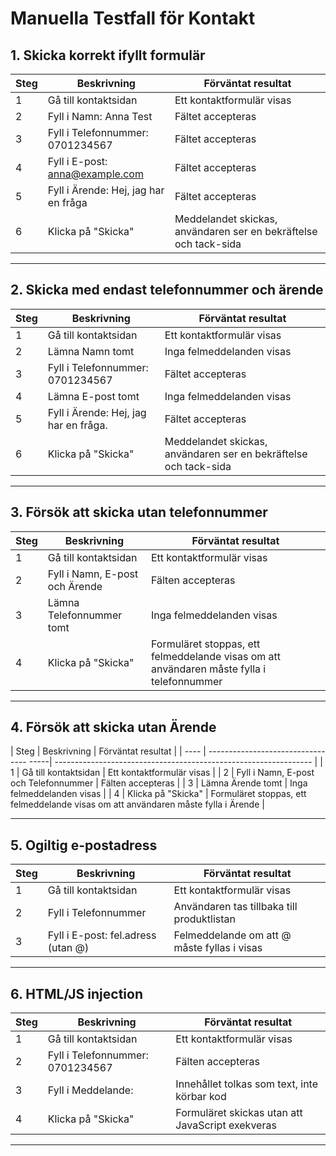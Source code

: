 # Manuella Testfall för Kontakt

## 1. Skicka korrekt ifyllt formulär

| Steg | Beskrivning                          | Förväntat resultat                                                |
| ---- | ------------------------------------ | ----------------------------------------------------------------- |
| 1    | Gå till kontaktsidan                 | Ett kontaktformulär visas                                         |
| 2    | Fyll i Namn: Anna Test               | Fältet accepteras                                                 |
| 3    | Fyll i Telefonnummer: 0701234567     | Fältet accepteras                                                 |
| 4    | Fyll i E-post: anna@example.com      | Fältet accepteras                                                 |
| 5    | Fyll i Ärende: Hej, jag har en fråga | Fältet accepteras                                                 |
| 6    | Klicka på "Skicka"                   | Meddelandet skickas, användaren ser en bekräftelse och tack-sida  |

---

## 2. Skicka med endast telefonnummer och ärende

| Steg | Beskrivning                            | Förväntat resultat                                               |
| ---- | -------------------------------------- | ---------------------------------------------------------------- |
| 1    | Gå till kontaktsidan                   | Ett kontaktformulär visas                                        |
| 2    | Lämna Namn tomt                        | Inga felmeddelanden visas                                        |
| 3    | Fyll i Telefonnummer: 0701234567	      | Fältet accepteras                                                |
| 4    | Lämna E-post tomt	                    | Inga felmeddelanden visas                                        |
| 5    | Fyll i Ärende: Hej, jag har en fråga.  | Fältet accepteras                                                |
| 6    | Klicka på "Skicka"                     | Meddelandet skickas, användaren ser en bekräftelse och tack-sida |

---

## 3. Försök att skicka utan telefonnummer

| Steg | Beskrivning                       | Förväntat resultat                                                         |
| ---- | --------------------------------- | -------------------------------------------------------------------------- |
| 1    | Gå till kontaktsidan              | Ett kontaktformulär visas                                                  |
| 2    | Fyll i Namn, E-post och Ärende    | Fälten accepteras                                                          |
| 3    | Lämna Telefonnummer tomt          | Inga felmeddelanden visas                                                  |
| 4    | Klicka på "Skicka" | Formuläret stoppas, ett felmeddelande visas om att användaren måste fylla i telefonnummer |

---

## 4. Försök att skicka utan Ärende

| Steg | Beskrivning                            | Förväntat resultat                                               |
| ---- | --------------------------------- -----| ---------------------------------------------------------------- |
| 1    | Gå till kontaktsidan                   | Ett kontaktformulär visas                                        |
| 2    | Fyll i Namn, E-post och Telefonnummer  | Fälten accepteras                                                |
| 3    | Lämna Ärende tomt                      | Inga felmeddelanden visas                                        |
| 4    | Klicka på "Skicka"   | Formuläret stoppas, ett felmeddelande visas om att användaren måste fylla i Ärende |

---

## 5. Ogiltig e-postadress

| Steg | Beskrivning                         | Förväntat resultat                          |
| ---- | ----------------------------------- | ------------------------------------------- |
| 1    | Gå till kontaktsidan                | Ett kontaktformulär visas                   |
| 2    | Fyll i Telefonnummer                | Användaren tas tillbaka till produktlistan  |
| 3    | Fyll i E-post: fel.adress (utan @)  | Felmeddelande om att @ måste fyllas i visas |

---

## 6. HTML/JS injection

| Steg | Beskrivning                                         | Förväntat resultat                               |
| ---- | --------------------------------------------------- | ------------------------------------------------ |
| 1    | Gå till kontaktsidan                                | Ett kontaktformulär visas                        |
| 2    | Fyll i Telefonnummer: 0701234567                    | Fälten accepteras                                |
| 3    | Fyll i Meddelande: <script>alert('hej')</script>    | Innehållet tolkas som text, inte körbar kod      |
| 4    | Klicka på "Skicka"                                  | Formuläret skickas utan att JavaScript exekveras |

---
